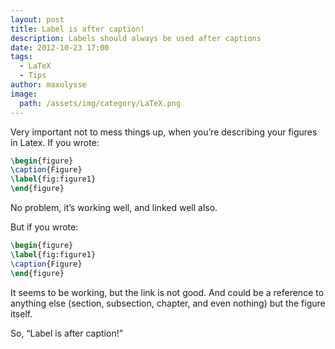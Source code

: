 ```yaml
---
layout: post
title: Label is after caption!
description: Labels should always be used after captions
date: 2012-10-23 17:00
tags:
  - LaTeX
  - Tips
author: maxulysse
image:
  path: /assets/img/category/LaTeX.png
---
```


Very important not to mess things up, when you’re describing your figures in Latex.
If you wrote:
```LaTeX
\begin{figure}
\caption{Figure}
\label{fig:figure1}
\end{figure}
```
No problem, it’s working well, and linked well also.

But if you wrote:
```LaTeX
\begin{figure}
\label{fig:figure1}
\caption{Figure}
\end{figure}
```
It seems to be working, but the link is not good.
And could be a reference to anything else (section, subsection, chapter, and even nothing) but the figure itself.

So, “Label is after caption!”
